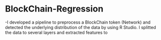 # BlockChain-Regression
-I developed a pipeline to preprocess a BlockChain token (Network) and detected the underlying distribution of the data by using R Studio. I splitted the data to several layers and extracted features to 
